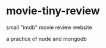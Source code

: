 movie-tiny-review
=================

small "imdb" movie review website

a practice of node and mongodb
